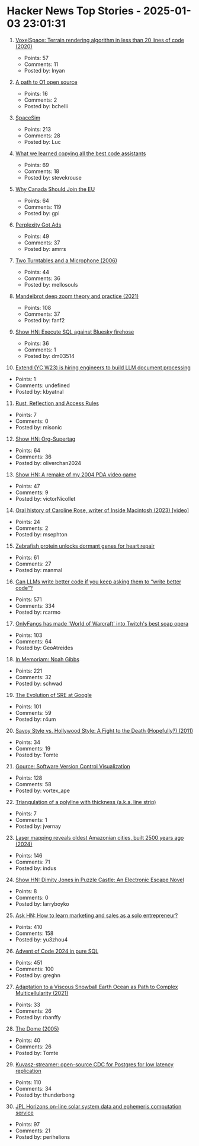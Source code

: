 # Hacker News Top Stories - 2025-01-03 23:01:31

1. [VoxelSpace: Terrain rendering algorithm in less than 20 lines of code (2020)](https://github.com/s-macke/VoxelSpace)
   - Points: 57
   - Comments: 11
   - Posted by: lnyan

2. [A path to O1 open source](https://arxiv.org/abs/2412.14135)
   - Points: 16
   - Comments: 2
   - Posted by: bchelli

3. [SpaceSim](https://pavelsevecek.github.io/)
   - Points: 213
   - Comments: 28
   - Posted by: Luc

4. [What we learned copying all the best code assistants](https://blog.val.town/blog/fast-follow/)
   - Points: 69
   - Comments: 18
   - Posted by: stevekrouse

5. [Why Canada Should Join the EU](https://www.economist.com/europe/2025/01/02/why-canada-should-join-the-eu)
   - Points: 64
   - Comments: 119
   - Posted by: gpi

6. [Perplexity Got Ads](https://twitter.com/damengchen/status/1875296442417607072)
   - Points: 49
   - Comments: 37
   - Posted by: amrrs

7. [Two Turntables and a Microphone (2006)](https://goodfuzzysounds.com/ma/docs/funnyversion.htm)
   - Points: 44
   - Comments: 36
   - Posted by: mellosouls

8. [Mandelbrot deep zoom theory and practice (2021)](https://mathr.co.uk/blog/2021-05-14_deep_zoom_theory_and_practice.html)
   - Points: 108
   - Comments: 37
   - Posted by: fanf2

9. [Show HN: Execute SQL against Bluesky firehose](https://github.com/turbolytics/sql-flow)
   - Points: 36
   - Comments: 1
   - Posted by: dm03514

10. [Extend (YC W23) is hiring engineers to build LLM document processing](https://jobs.ashbyhq.com/extend/9d4d8974-bd9b-432d-84ec-8268e5a8ed37)
   - Points: 1
   - Comments: undefined
   - Posted by: kbyatnal

11. [Rust, Reflection and Access Rules](https://fractalfir.github.io/generated_html/refl_priv.html)
   - Points: 7
   - Comments: 0
   - Posted by: misonic

12. [Show HN: Org-Supertag](https://github.com/yibie/org-supertag)
   - Points: 64
   - Comments: 36
   - Posted by: oliverchan2024

13. [Show HN: A remake of my 2004 PDA video game](https://nicollet.net/blog/darklaga/remake.html)
   - Points: 47
   - Comments: 9
   - Posted by: victorNicollet

14. [Oral history of Caroline Rose, writer of Inside Macintosh (2023) [video]](https://www.youtube.com/watch?v=RikO_3jedlY)
   - Points: 24
   - Comments: 2
   - Posted by: msephton

15. [Zebrafish protein unlocks dormant genes for heart repair](https://www.hubrecht.eu/zebrafish-protein-unlocks-dormant-genes-for-heart-repair/)
   - Points: 61
   - Comments: 27
   - Posted by: manmal

16. [Can LLMs write better code if you keep asking them to “write better code”?](https://minimaxir.com/2025/01/write-better-code/)
   - Points: 571
   - Comments: 334
   - Posted by: rcarmo

17. [OnlyFangs has made 'World of Warcraft' into Twitch's best soap opera](https://www.rollingstone.com/culture/rs-gaming/world-of-warcraft-onlyfangs-twitch-roleplay-1235222436/)
   - Points: 103
   - Comments: 64
   - Posted by: GeoAtreides

18. [In Memoriam: Noah Gibbs](https://blog.schwad.org/schwogs/6)
   - Points: 221
   - Comments: 32
   - Posted by: schwad

19. [The Evolution of SRE at Google](https://www.usenix.org/publications/loginonline/evolution-sre-google)
   - Points: 101
   - Comments: 59
   - Posted by: r4um

20. [Savoy Style vs. Hollywood Style: A Fight to the Death (Hopefully?) (2011)](https://swungover.wordpress.com/2011/06/15/savoy-style-vs-hollywood-style-a-fight-to-the-death-hopefully/)
   - Points: 34
   - Comments: 19
   - Posted by: Tomte

21. [Gource: Software Version Control Visualization](https://github.com/acaudwell/Gource)
   - Points: 128
   - Comments: 58
   - Posted by: vortex_ape

22. [Triangulation of a polyline with thickness (a.k.a. line strip)](https://jvernay.fr/en/blog/polyline-triangulation/)
   - Points: 7
   - Comments: 1
   - Posted by: jvernay

23. [Laser mapping reveals oldest Amazonian cities, built 2500 years ago (2024)](https://www.science.org/content/article/laser-mapping-reveals-oldest-amazonian-cities-built-2500-years-ago)
   - Points: 146
   - Comments: 71
   - Posted by: indus

24. [Show HN: Dimity Jones in Puzzle Castle: An Electronic Escape Novel](https://obnakwa.itch.io/dimityjones)
   - Points: 8
   - Comments: 0
   - Posted by: larryboyko

25. [Ask HN: How to learn marketing and sales as a solo entrepreneur?](undefined)
   - Points: 410
   - Comments: 158
   - Posted by: yu3zhou4

26. [Advent of Code 2024 in pure SQL](http://databasearchitects.blogspot.com/2024/12/advent-of-code-2024-in-pure-sql.html)
   - Points: 451
   - Comments: 100
   - Posted by: greghn

27. [Adaptation to a Viscous Snowball Earth Ocean as Path to Complex Multicellularity (2021)](https://www.journals.uchicago.edu/doi/full/10.1086/716634)
   - Points: 33
   - Comments: 26
   - Posted by: rbanffy

28. [The Dome (2005)](https://sites.pitt.edu/~jdnorton/Goodies/Dome/)
   - Points: 40
   - Comments: 26
   - Posted by: Tomte

29. [Kuvasz-streamer: open-source CDC for Postgres for low latency replication](https://streamer.kuvasz.io/)
   - Points: 110
   - Comments: 34
   - Posted by: thunderbong

30. [JPL Horizons on-line solar system data and ephemeris computation service](https://ssd.jpl.nasa.gov/horizons/)
   - Points: 97
   - Comments: 21
   - Posted by: perihelions

